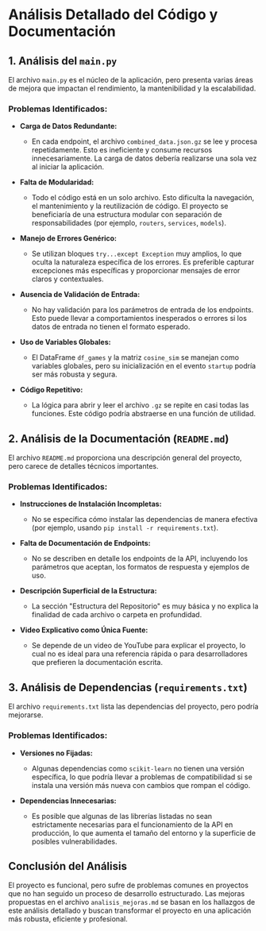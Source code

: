 # Análisis Detallado del Código y Documentación

## 1. Análisis del `main.py`

El archivo `main.py` es el núcleo de la aplicación, pero presenta varias áreas de mejora que impactan el rendimiento, la mantenibilidad y la escalabilidad.

### Problemas Identificados:

- **Carga de Datos Redundante:**
  - En cada endpoint, el archivo `combined_data.json.gz` se lee y procesa repetidamente. Esto es ineficiente y consume recursos innecesariamente. La carga de datos debería realizarse una sola vez al iniciar la aplicación.

- **Falta de Modularidad:**
  - Todo el código está en un solo archivo. Esto dificulta la navegación, el mantenimiento y la reutilización de código. El proyecto se beneficiaría de una estructura modular con separación de responsabilidades (por ejemplo, `routers`, `services`, `models`).

- **Manejo de Errores Genérico:**
  - Se utilizan bloques `try...except Exception` muy amplios, lo que oculta la naturaleza específica de los errores. Es preferible capturar excepciones más específicas y proporcionar mensajes de error claros y contextuales.

- **Ausencia de Validación de Entrada:**
  - No hay validación para los parámetros de entrada de los endpoints. Esto puede llevar a comportamientos inesperados o errores si los datos de entrada no tienen el formato esperado.

- **Uso de Variables Globales:**
  - El DataFrame `df_games` y la matriz `cosine_sim` se manejan como variables globales, pero su inicialización en el evento `startup` podría ser más robusta y segura.

- **Código Repetitivo:**
  - La lógica para abrir y leer el archivo `.gz` se repite en casi todas las funciones. Este código podría abstraerse en una función de utilidad.

## 2. Análisis de la Documentación (`README.md`)

El archivo `README.md` proporciona una descripción general del proyecto, pero carece de detalles técnicos importantes.

### Problemas Identificados:

- **Instrucciones de Instalación Incompletas:**
  - No se especifica cómo instalar las dependencias de manera efectiva (por ejemplo, usando `pip install -r requirements.txt`).

- **Falta de Documentación de Endpoints:**
  - No se describen en detalle los endpoints de la API, incluyendo los parámetros que aceptan, los formatos de respuesta y ejemplos de uso.

- **Descripción Superficial de la Estructura:**
  - La sección "Estructura del Repositorio" es muy básica y no explica la finalidad de cada archivo o carpeta en profundidad.

- **Video Explicativo como Única Fuente:**
  - Se depende de un video de YouTube para explicar el proyecto, lo cual no es ideal para una referencia rápida o para desarrolladores que prefieren la documentación escrita.

## 3. Análisis de Dependencias (`requirements.txt`)

El archivo `requirements.txt` lista las dependencias del proyecto, pero podría mejorarse.

### Problemas Identificados:

- **Versiones no Fijadas:**
  - Algunas dependencias como `scikit-learn` no tienen una versión específica, lo que podría llevar a problemas de compatibilidad si se instala una versión más nueva con cambios que rompan el código.

- **Dependencias Innecesarias:**
  - Es posible que algunas de las librerías listadas no sean estrictamente necesarias para el funcionamiento de la API en producción, lo que aumenta el tamaño del entorno y la superficie de posibles vulnerabilidades.

## Conclusión del Análisis

El proyecto es funcional, pero sufre de problemas comunes en proyectos que no han seguido un proceso de desarrollo estructurado. Las mejoras propuestas en el archivo `analisis_mejoras.md` se basan en los hallazgos de este análisis detallado y buscan transformar el proyecto en una aplicación más robusta, eficiente y profesional.
